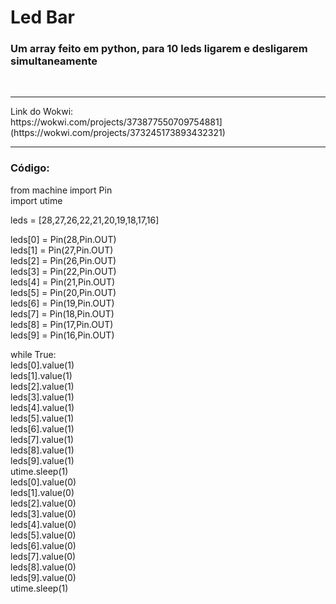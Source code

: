 <h1> Led Bar </h1>
<h3>Um array feito em python, para 10 leds ligarem e desligarem simultaneamente</h3>
<br>
<hr>
Link do Wokwi: <br>
https://wokwi.com/projects/373877550709754881](https://wokwi.com/projects/373245173893432321)
<hr>

 <h3> Código: </h3>
 
from machine import Pin <br>
import utime <br> 

leds = [28,27,26,22,21,20,19,18,17,16] <br>



leds[0] = Pin(28,Pin.OUT)<br>
leds[1] = Pin(27,Pin.OUT)<br>
leds[2] = Pin(26,Pin.OUT)<br>
leds[3] = Pin(22,Pin.OUT)<br>
leds[4] = Pin(21,Pin.OUT)<br>
leds[5] = Pin(20,Pin.OUT)<br>
leds[6] = Pin(19,Pin.OUT)<br>
leds[7] = Pin(18,Pin.OUT)<br>
leds[8] = Pin(17,Pin.OUT)<br>
leds[9] = Pin(16,Pin.OUT)<br>

while True:<br>
  leds[0].value(1)<br>
  leds[1].value(1)<br>
  leds[2].value(1)<br>
  leds[3].value(1)<br>
  leds[4].value(1)<br>
  leds[5].value(1)<br>
  leds[6].value(1)<br>
  leds[7].value(1)<br>
  leds[8].value(1)<br>
  leds[9].value(1)<br>
  utime.sleep(1)<br>
  leds[0].value(0)<br>
  leds[1].value(0)<br>
  leds[2].value(0)<br>
  leds[3].value(0)<br>
  leds[4].value(0)<br>
  leds[5].value(0)<br>
  leds[6].value(0)<br>
  leds[7].value(0)<br>
  leds[8].value(0)<br>
  leds[9].value(0)<br>
  utime.sleep(1)<br>



